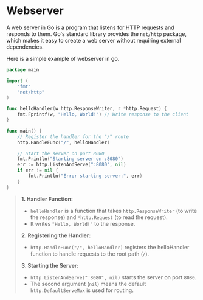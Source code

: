 # Webserver
A web server in Go is a program that listens for HTTP requests and responds to them. 
Go's standard library provides the `net/http` package, which makes it easy to create 
a web server without requiring external dependencies.

Here is a simple example of webserver in go.

```go
package main

import (
    "fmt"
    "net/http"
)

func helloHandler(w http.ResponseWriter, r *http.Request) {
    fmt.Fprintf(w, "Hello, World!") // Write response to the client
}

func main() {
    // Register the handler for the "/" route
    http.HandleFunc("/", helloHandler)

    // Start the server on port 8080
    fmt.Println("Starting server on :8080")
    err := http.ListenAndServe(":8080", nil)
    if err != nil {
        fmt.Println("Error starting server:", err)
    }
}
```
> **1. Handler Function:**  
> + `helloHandler` is a function that takes `http.ResponseWriter` (to write the response) and `*http.Request` (to read the request).   
> + It writes `"Hello, World!"` to the response.  
> 
> **2. Registering the Handler:**
> + `http.HandleFunc("/", helloHandler)` registers the helloHandler function to handle requests to the root path (`/`).
> 
> **3. Starting the Server:**
> + `http.ListenAndServe(":8080", nil)` starts the server on port `8080`.
> + The second argument (`nil`) means the default `http.DefaultServeMux` is used for routing.
>
